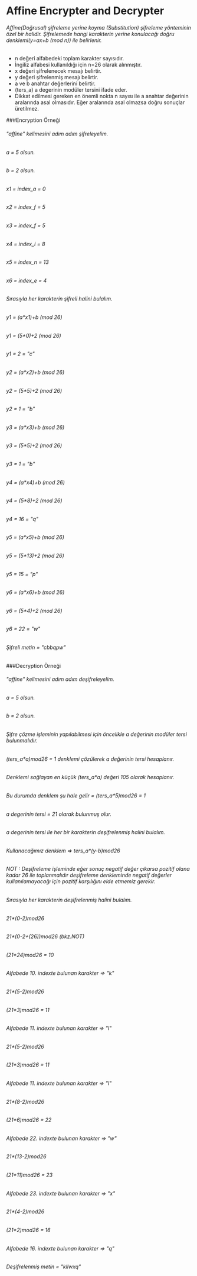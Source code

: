 # Affine Encrypter and Decrypter

###### Affine(Doğrusal) şifreleme yerine koyma (Substitution) şifreleme yönteminin özel bir halidir. Şifrelemede hangi karakterin yerine konulacağı doğru denklemi(y=ax+b (mod n)) ile belirlenir.

* n değeri alfabedeki toplam karakter sayısıdır.
* İngiliz alfabesi kullanıldığı için n=26 olarak alınmıştır.
* x değeri şifrelenecek mesajı belirtir.
* y değeri şifrelenmiş mesajı belirtir.
* a ve b anahtar değerlerini belirtir.
* (ters_a) a degerinin modüler tersini ifade eder.
* Dikkat edilmesi gereken en önemli nokta n sayısı ile a anahtar değerinin aralarında asal olmasıdır. Eğer aralarında asal olmazsa doğru sonuçlar üretilmez.

###Encryption Örneği

###### "affine" kelimesini adım adım şifreleyelim.
###### a = 5 olsun.
###### b = 2 olsun.

###### x1 = index_a = 0
###### x2 = index_f = 5
###### x3 = index_f = 5
###### x4 = index_i = 8
###### x5 = index_n = 13
###### x6 = index_e = 4

###### Sırasıyla her karakterin şifreli halini bulalım.

###### y1 = (a*x1)+b (mod 26)
###### y1 = (5*0)+2	 (mod 26)
###### y1 = 2 = "c"	  

###### y2 = (a*x2)+b (mod 26)
###### y2 = (5*5)+2	 (mod 26)
###### y2 = 1 = "b"	  

###### y3 = (a*x3)+b (mod 26)
###### y3 = (5*5)+2	 (mod 26)
###### y3 = 1 = "b"	

###### y4 = (a*x4)+b (mod 26)
###### y4 = (5*8)+2	 (mod 26)
###### y4 = 16 = "q"	

###### y5 = (a*x5)+b (mod 26)
###### y5 = (5*13)+2 (mod 26)
###### y5 = 15 = "p"

###### y6 = (a*x6)+b (mod 26)
###### y6 = (5*4)+2	 (mod 26)
###### y6 = 22 = "w"

###### Şifreli metin = "cbbqpw"	

###Decryption Örneği

###### "affine" kelimesini adım adım deşifreleyelim.
###### a = 5 olsun.
###### b = 2 olsun.

###### Şifre çözme işleminin yapılabilmesi için öncelikle a değerinin modüler tersi bulunmalıdır.
###### (ters_a*a)mod26 = 1 denklemi çözülerek a değerinin tersi hesaplanır.
###### Denklemi sağlayan en küçük (ters_a*a) değeri 105 olarak hesaplanır.
###### Bu durumda denklem şu hale gelir = (ters_a*5)mod26 = 1 
###### a degerinin tersi = 21 olarak bulunmuş olur.
###### a degerinin tersi ile her bir karakterin deşifrelenmiş halini bulalım.
###### Kullanacağımız denklem => ters_a*(y-b)mod26

###### NOT : Deşifreleme işleminde eğer sonuç negatif değer çıkarsa pozitif olana kadar 26 ile toplanmalıdır deşifreleme denkleminde negatif değerler kullanılamayacağı için pozitif karşılığını elde etmemiz gerekir.

###### Sırasıyla her karakterin deşifrelenmiş halini bulalım.

###### 21*(0-2)mod26 
###### 21*(0-2+(26))mod26  (bkz.NOT)
###### (21*24)mod26 = 10
###### Alfabede 10. indexte bulunan karakter => "k"

###### 21*(5-2)mod26 
###### (21*3)mod26 = 11
###### Alfabede 11. indexte bulunan karakter => "l"

###### 21*(5-2)mod26 
###### (21*3)mod26 = 11
###### Alfabede 11. indexte bulunan karakter => "l"

###### 21*(8-2)mod26 
###### (21*6)mod26 = 22
###### Alfabede 22. indexte bulunan karakter => "w"

###### 21*(13-2)mod26 
###### (21*11)mod26 = 23
###### Alfabede 23. indexte bulunan karakter => "x"

###### 21*(4-2)mod26 
###### (21*2)mod26 = 16
###### Alfabede 16. indexte bulunan karakter => "q"

###### Deşifrelenmiş metin = "kllwxq"	








